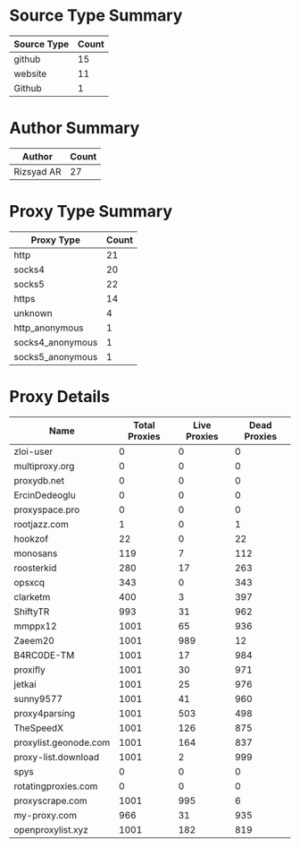 # Source Type Summary

| Source Type | Count |
|-------------|-------|
| github | 15 |
| website | 11 |
| Github | 1 |


# Author Summary

| Author | Count |
|--------|-------|
| Rizsyad AR | 27 |


# Proxy Type Summary

| Proxy Type | Count |
|------------|-------|
| http | 21 |
| socks4 | 20 |
| socks5 | 22 |
| https | 14 |
| unknown | 4 |
| http_anonymous | 1 |
| socks4_anonymous | 1 |
| socks5_anonymous | 1 |


# Proxy Details

| Name | Total Proxies | Live Proxies | Dead Proxies |
|------|---------------|--------------|---------------|
| zloi-user | 0 | 0 | 0 |
| multiproxy.org | 0 | 0 | 0 |
| proxydb.net | 0 | 0 | 0 |
| ErcinDedeoglu | 0 | 0 | 0 |
| proxyspace.pro | 0 | 0 | 0 |
| rootjazz.com | 1 | 0 | 1 |
| hookzof | 22 | 0 | 22 |
| monosans | 119 | 7 | 112 |
| roosterkid | 280 | 17 | 263 |
| opsxcq | 343 | 0 | 343 |
| clarketm | 400 | 3 | 397 |
| ShiftyTR | 993 | 31 | 962 |
| mmppx12 | 1001 | 65 | 936 |
| Zaeem20 | 1001 | 989 | 12 |
| B4RC0DE-TM | 1001 | 17 | 984 |
| proxifly | 1001 | 30 | 971 |
| jetkai | 1001 | 25 | 976 |
| sunny9577 | 1001 | 41 | 960 |
| proxy4parsing | 1001 | 503 | 498 |
| TheSpeedX | 1001 | 126 | 875 |
| proxylist.geonode.com | 1001 | 164 | 837 |
| proxy-list.download | 1001 | 2 | 999 |
| spys | 0 | 0 | 0 |
| rotatingproxies.com | 0 | 0 | 0 |
| proxyscrape.com | 1001 | 995 | 6 |
| my-proxy.com | 966 | 31 | 935 |
| openproxylist.xyz | 1001 | 182 | 819 |
